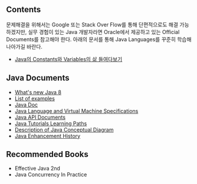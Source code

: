 ## Contents

문제해결을 위해서는 Google 또는 Stack Over Flow를 통해 단편적으로도 해결 가능하겠지만, 실무 경험이 있는 Java 개발자라면 Oracle에서 제공하고 있는 Official Documents를 참고해야 한다. 아래의 문서를 통해 Java Languages를 꾸준히 학습해 나아가길 바란다.

- [Java의 Constants와 Variables의 삶 들여다보기](https://github.com/stunstunstun/awesome-wiki/blob/master/Java/java-constants-variables-life-cycle.md)


## Java Documents

- [What's new Java 8](http://www.oracle.com/technetwork/java/javase/8-whats-new-2157071.html)
- [List of examples](http://docs.oracle.com/javase/specs/jls/se8/html/index.html)
- [Java Doc](http://docs.oracle.com/javase/8/docs/)
- [Java Language and Virtual Machine Specifications](http://docs.oracle.com/javase/specs/)
- [Java API Documents](http://docs.oracle.com/javase/8/docs/api/index.html)
- [Java Tutorials Learning Paths](http://docs.oracle.com/javase/tutorial/tutorialLearningPaths.html)
- [Description of Java Conceptual Diagram](http://docs.oracle.com/javase/8/docs/technotes/guides/desc_jdk_structure.html)
- [Java Enhancement History](http://docs.oracle.com/javase/8/docs/technotes/guides/language/enhancements.html#javase8)


## Recommended Books

- Effective Java 2nd
- Java Concurrency In Practice

